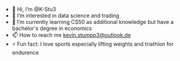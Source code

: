 - 👋 Hi, I’m @K-Stu3
- 👀 I’m interested in data science and trading
- 🌱 I’m currently learning CS50 as additional knowledge but have a bachelor's degree in economics
- 📫 How to reach me kevin.stumpp3@outlook.de
- ⚡ Fun fact: I love sports especially lifting weights and triathlon for endurence

<!---
K-Stu3/K-Stu3 is a ✨ special ✨ repository because its `README.md` (this file) appears on your GitHub profile.
You can click the Preview link to take a look at your changes.
--->
